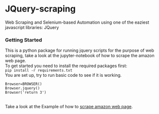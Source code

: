 # JQuery-scraping
 Web Scraping and Selenium-based Automation using one of the eaziest javascript libraries: JQuery
### Getting Started
This is a python package for running jquery scripts for the purpose of web scraping, take a look at the jupyter-notebook of how to scrape the amazon web page.
<br/>
To get started you need to install the required packages first:  <br/>
```pip install -r requirements.txt``` <br/>
You are set up, try to run basic code to see if it is working. <br/> 
```from Browser import BROWSER
Browser=BROWSER()
Browser.jquery()
Browser('return 3')
```
<br/>
Take a look at the Example of how to <a href='https://github.com/yeranosyanvahan/JQuery-scraping/blob/main/Amazon-Scrape.ipynb'>scrape amazon web page</a>.
